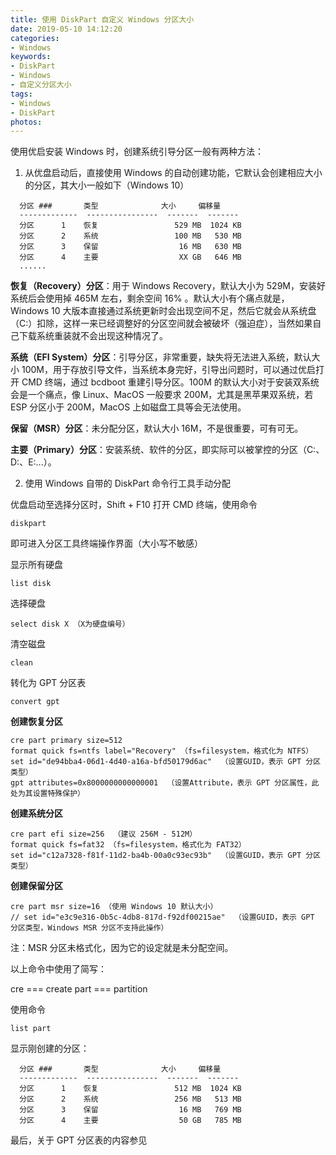 ```yaml
---
title: 使用 DiskPart 自定义 Windows 分区大小
date: 2019-05-10 14:12:20
categories:
- Windows
keywords:
- DiskPart
- Windows
- 自定义分区大小
tags:
- Windows
- DiskPart
photos:
---
```


使用优启安装 Windows 时，创建系统引导分区一般有两种方法：

1. 从优盘启动后，直接使用 Windows 的自动创建功能，它默认会创建相应大小的分区，其大小一般如下（Windows 10）

```
  分区 ###       类型              大小     偏移量
  -------------  ----------------  -------  -------
  分区      1    恢复                 529 MB  1024 KB
  分区      2    系统                 100 MB   530 MB
  分区      3    保留                  16 MB   630 MB
  分区      4    主要                  XX GB   646 MB
  ......
```

**恢复（Recovery）分区**：用于 Windows Recovery，默认大小为 529M，安装好系统后会使用掉 465M 左右，剩余空间 16% 。默认大小有个痛点就是，Windows 10 大版本直接通过系统更新时会出现空间不足，然后它就会从系统盘（C:）扣除，这样一来已经调整好的分区空间就会被破坏（强迫症），当然如果自己下载系统重装就不会出现这种情况了。

**系统（EFI System）分区**：引导分区，非常重要，缺失将无法进入系统，默认大小 100M，用于存放引导文件，当系统本身完好，引导出问题时，可以通过优启打开 CMD 终端，通过 bcdboot 重建引导分区。100M 的默认大小对于安装双系统会是一个痛点，像 Linux、MacOS 一般要求 200M，尤其是黑苹果双系统，若 ESP 分区小于 200M，MacOS 上如磁盘工具等会无法使用。

**保留（MSR）分区**：未分配分区，默认大小 16M，不是很重要，可有可无。

**主要（Primary）分区**：安装系统、软件的分区，即实际可以被掌控的分区（C:、D:、E:...）。

2. 使用 Windows 自带的 DiskPart 命令行工具手动分配

优盘启动至选择分区时，Shift + F10 打开 CMD 终端，使用命令

```
diskpart
```
即可进入分区工具终端操作界面（大小写不敏感）

显示所有硬盘

```
list disk
```

选择硬盘

```
select disk X （X为硬盘编号）
```

清空磁盘

```
clean
```

转化为 GPT 分区表

```
convert gpt
```

**创建恢复分区**

```
cre part primary size=512
format quick fs=ntfs label="Recovery" （fs=filesystem，格式化为 NTFS）
set id="de94bba4-06d1-4d40-a16a-bfd50179d6ac"  （设置GUID，表示 GPT 分区类型）
gpt attributes=0x8000000000000001  （设置Attribute，表示 GPT 分区属性，此处为其设置特殊保护）
```

**创建系统分区**

```
cre part efi size=256  （建议 256M - 512M）
format quick fs=fat32 （fs=filesystem，格式化为 FAT32）
set id="c12a7328-f81f-11d2-ba4b-00a0c93ec93b"  （设置GUID，表示 GPT 分区类型）
```

**创建保留分区**

```
cre part msr size=16 （使用 Windows 10 默认大小）
// set id="e3c9e316-0b5c-4db8-817d-f92df00215ae"  （设置GUID，表示 GPT 分区类型，Windows MSR 分区不支持此操作）
```

注：MSR 分区未格式化，因为它的设定就是未分配空间。

以上命令中使用了简写：

cre === create
part === partition

使用命令

```
list part
```
显示刚创建的分区：

```
  分区 ###       类型              大小     偏移量
  -------------  ----------------  -------  -------
  分区      1    恢复                 512 MB  1024 KB
  分区      2    系统                 256 MB   513 MB
  分区      3    保留                  16 MB   769 MB
  分区      4    主要                  50 GB   785 MB
```

最后，关于 GPT 分区表的内容参见
